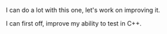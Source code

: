 I can do a lot with this one, let's work on improving it.  

I can first off, improve my ability to test in C++.  